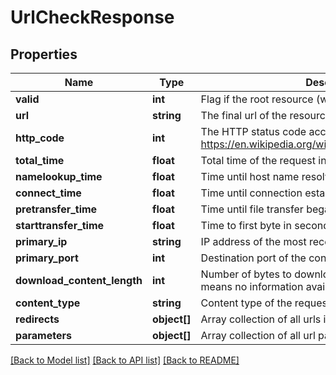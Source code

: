 # UrlCheckResponse

## Properties
Name | Type | Description | Notes
------------ | ------------- | ------------- | -------------
**valid** | **int** | Flag if the root resource (website) is valid or not [0, 1] | 
**url** | **string** | The final url of the resource | 
**http_code** | **int** | The HTTP status code according to https://en.wikipedia.org/wiki/List_of_HTTP_status_codes | 
**total_time** | **float** | Total time of the request in seconds | 
**namelookup_time** | **float** | Time until host name resolved in seconds | 
**connect_time** | **float** | Time until connection established in seconds | 
**pretransfer_time** | **float** | Time until file transfer began in seconds | 
**starttransfer_time** | **float** | Time to first byte in seconds | 
**primary_ip** | **string** | IP address of the most recent connection | 
**primary_port** | **int** | Destination port of the connection | 
**download_content_length** | **int** | Number of bytes to download from the resource (-1 means no information available) | 
**content_type** | **string** | Content type of the requested resource | 
**redirects** | **object[]** | Array collection of all urls including redirects | 
**parameters** | **object[]** | Array collection of all url parameters | 

[[Back to Model list]](../README.md#documentation-for-models) [[Back to API list]](../README.md#documentation-for-api-endpoints) [[Back to README]](../README.md)


